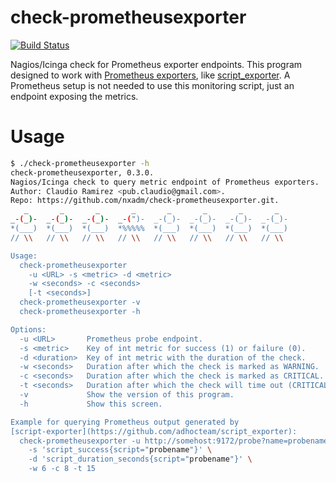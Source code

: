 # check-prometheusexporter

[![Build Status](https://travis-ci.org/nxadm/check-prometheusexporter.svg?branch=master)](https://travis-ci.org/nxadm/check-prometheusexporter)

Nagios/Icinga check for Prometheus exporter endpoints. This program designed
to work with
[Prometheus exporters](https://prometheus.io/docs/instrumenting/exporters/),
like [script_exporter](https://github.com/adhocteam/script_exporter). A
Prometheus setup is not needed to use this monitoring script, just an
endpoint exposing the metrics.

# Usage

```bash
$ ./check-prometheusexporter -h
check-prometheusexporter, 0.3.0.
Nagios/Icinga check to query metric endpoint of Prometheus exporters.
Author: Claudio Ramirez <pub.claudio@gmail.com>.
Repo: https://github.com/nxadm/check-prometheusexporter.git.
   _       _       _       _       _       _       _       _
_-(_)-  _-(_)-  _-(_)-  _-(")-  _-(_)-  _-(_)-  _-(_)-  _-(_)-
*(___)  *(___)  *(___)  *%%%%%  *(___)  *(___)  *(___)  *(___)
// \\   // \\   // \\   // \\   // \\   // \\   // \\   // \\

Usage:
  check-prometheusexporter
    -u <URL> -s <metric> -d <metric>
    -w <seconds> -c <seconds>
    [-t <seconds>]
  check-prometheusexporter -v
  check-prometheusexporter -h

Options:
  -u <URL>       Prometheus probe endpoint.
  -s <metric>    Key of int metric for success (1) or failure (0).
  -d <duration>  Key of int metric with the duration of the check.
  -w <seconds>   Duration after which the check is marked as WARNING.
  -c <seconds>   Duration after which the check is marked as CRITICAL.
  -t <seconds>   Duration after which the check will time out (CRITICAL).
  -v             Show the version of this program.
  -h             Show this screen.

Example for querying Prometheus output generated by
[script-exporter](https://github.com/adhocteam/script_exporter):
  check-prometheusexporter -u http://somehost:9172/probe?name=probename \
    -s 'script_success{script="probename"}' \
    -d 'script_duration_seconds{script="probename"}' \
    -w 6 -c 8 -t 15

```


